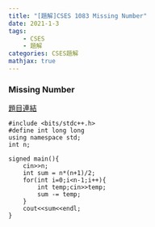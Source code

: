 ```yaml
---
title: "[題解]CSES 1083 Missing Number"
date: 2021-1-3
tags: 
    - CSES
    - 題解
categories: CSES題解
mathjax: true
---
```


### Missing Number
<!--more-->
[題目連結](https://cses.fi/problemset/task/1083)

```cpp=
#include <bits/stdc++.h>
#define int long long
using namespace std;
int n;
 
signed main(){
    cin>>n;
    int sum = n*(n+1)/2;
    for(int i=0;i<n-1;i++){
        int temp;cin>>temp;
        sum -= temp;
    }
    cout<<sum<<endl;
}
```
